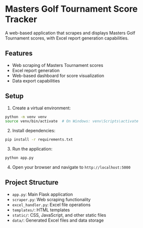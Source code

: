 # Masters Golf Tournament Score Tracker

A web-based application that scrapes and displays Masters Golf Tournament scores, with Excel report generation capabilities.

## Features
- Web scraping of Masters Tournament scores
- Excel report generation
- Web-based dashboard for score visualization
- Data export capabilities

## Setup
1. Create a virtual environment:
```bash
python -m venv venv
source venv/bin/activate  # On Windows: venv\Scripts\activate
```

2. Install dependencies:
```bash
pip install -r requirements.txt
```

3. Run the application:
```bash
python app.py
```

4. Open your browser and navigate to `http://localhost:5000`

## Project Structure
- `app.py`: Main Flask application
- `scraper.py`: Web scraping functionality
- `excel_handler.py`: Excel file operations
- `templates/`: HTML templates
- `static/`: CSS, JavaScript, and other static files
- `data/`: Generated Excel files and data storage 